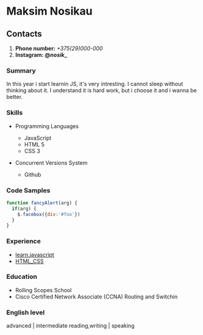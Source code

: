 # Maksim Nosikau

## Contacts

1. __Phone number:__ *+375(29)000-000*
2. **Instagram: @_nosik__**

### Summary

In this year i start learnin JS, it's very intresting. I cannot sleep without thinking about it. I understand it is hard work, but i choose it and i wanna be better.

### Skills

* Programming Languages
  * JavaScript
  * HTML 5
  * CSS 3

* Concurrent Versions System
  * Github

### Code Samples

```javascript
function fancyAlert(arg) {
  if(arg) {
    $.facebox({div:'#foo'})
  }
}
```

### Experience

* [learn.javascript](https://learn.javascript.com)
* [HTML_CSS](https://www.codecademy.com)

### Education

* Rolling Scopes School
* Cisco Certified Network Associate (CCNA) Routing and Switchin

### English level

advanced | intermediate
reading,writing | speaking